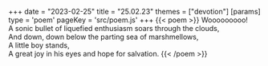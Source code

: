 +++
date = "2023-02-25"
title = "25.02.23"
themes = ["devotion"]
[params]
  type = 'poem'
  pageKey = 'src/poem.js'
+++
{{< poem >}}
Wooooooooo!  
A sonic bullet of liquefied enthusiasm soars through the clouds,  
And down, down below the parting sea of marshmellows,  
A little boy stands,  
A great joy in his eyes and hope for salvation.
{{< /poem >}}